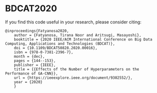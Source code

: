 # BDCAT2020
If you find this code useful in your research, please consider citing:

    @inproceedings{Fatyanosa2020,
        author = {Fatyanosa, Tirana Noor and Aritsugi, Masayoshi},
        booktitle = {2020 IEEE/ACM International Conference on Big Data Computing, Applications and Technologies (BDCAT)},
        doi = {10.1109/BDCAT50828.2020.00016},
        isbn = {978-0-7381-2396-7},
        month = {dec},
        pages = {144--153},
        publisher = {IEEE},
        title = {{Effects of the Number of Hyperparameters on the Performance of GA-CNN}},
        url = {https://ieeexplore.ieee.org/document/9302552/},
        year = {2020}
        }
        

